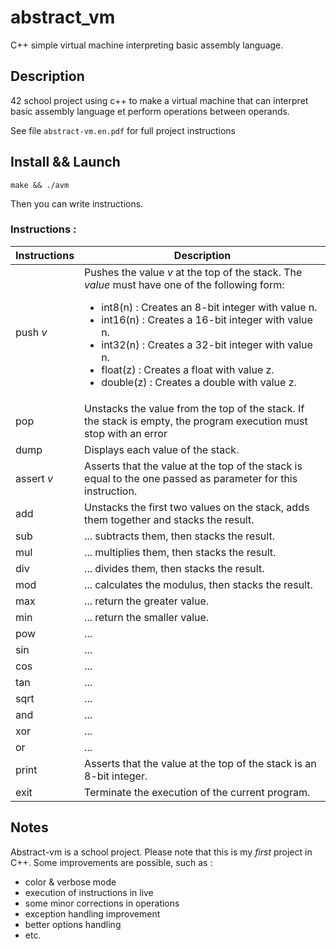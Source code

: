 # abstract_vm

C++ simple virtual machine interpreting basic assembly language.

## Description

42 school project using c++ to make a virtual machine that can interpret basic assembly language et perform operations between operands.

See file `abstract-vm.en.pdf` for full project instructions

## Install && Launch

`make && ./avm`

Then you can write instructions.

### Instructions :

| Instructions | Description |
| ----------- | --------------- |
| push _v_ |  Pushes the value _v_ at the top of the stack. The _value_ must have one of the following form: <ul><li>int8(n) : Creates an 8-bit integer with value n.</li><li>int16(n) : Creates a 16-bit integer with value n.</li><li>int32(n) : Creates a 32-bit integer with value n.</li><li>float(z) : Creates a float with value z.</li><li>double(z) : Creates a double with value z.</li></ul>|
| pop | Unstacks the value from the top of the stack. If the stack is empty, the program execution must stop with an error |
| dump | Displays each value of the stack.  |
| assert _v_ | Asserts that the value at the top of the stack is equal to the one passed as parameter for this instruction. |
| add |Unstacks the first two values on the stack, adds them together and stacks the result.  |
| sub | ... subtracts them, then stacks the result.|
| mul |... multiplies them, then stacks the result. |
|div|... divides them, then stacks the result. |
|mod|... calculates the modulus, then stacks the result. |
| max | ... return the greater value.|
| min | ... return the smaller value.|
| pow | ... |
| sin | ... |
| cos | ... |
| tan | ... |
| sqrt | ... |
| and | ... |
| xor | ...|
| or | ...|
|print| Asserts that the value at the top of the stack is an 8-bit integer. |
| exit |Terminate the execution of the current program. |


## Notes

Abstract-vm is a school project. Please note that this is my *first* project in C++.
Some improvements are possible, such as :

+ color & verbose mode
+ execution of instructions in live
+ some minor corrections in operations
+ exception handling improvement
+ better options handling
+ etc.
